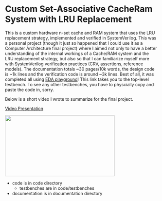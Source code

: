 # Custom Set-Associative CacheRam System with LRU Replacement
This is a custom hardware n-set cache and RAM system that uses the LRU replacement strategy, implemented and verified in SystemVerilog. This was a personal project (though it just so happened that I could use it as a Computer Architecture final project) where I aimed not only to have a better understanding of the internal workings of a Cache/RAM system and the LRU replacement strategy, but also so that I can familiarize myself more with SystemVerilog verification practices (CRV, assertions, reference models). The documentation totals ~30 pages/10k words, the design code is ~1k lines and the verification code is around ~3k lines. Best of all, it was completed all using [EDA playground](https://www.edaplayground.com/x/BhLN)! This link takes you to the top-level testbench. To see any other testbenches, you have to physcially copy and paste the code in, sorry.

Below is a short video I wrote to summarize for the final project.

[Video Presentation](https://youtu.be/xJ7fTJOHv4o)

<img src="https://github.com/user-attachments/assets/7f9a07c0-994e-4db3-ac0e-fd9fcaa127d0" width="360" height="200">

- code is in code directory
  - testbenches are in code/testbenches
- documentation is in documentation directory
